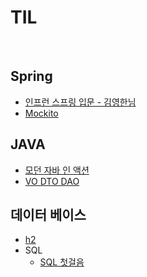 # TIL

<br>

## Spring
* [인프런 스프링 입문 - 김영한님](https://github.com/pika96/TIL/tree/master/Spring/%EC%8A%A4%ED%94%84%EB%A7%81%20%EC%9E%85%EB%AC%B8%20-%20%EA%B9%80%EC%98%81%ED%95%9C%EB%8B%98)
* [Mockito](https://github.com/pika96/TIL/tree/master/Spring/Mockito)


## JAVA
* [모던 자바 인 액션](https://github.com/pika96/TIL/tree/master/JAVA/Morden%20Java%20in%20Action)
* [VO DTO DAO](https://github.com/pika96/TIL/blob/master/JAVA/VO%20DTO%20DAO.md)

## 데이터 베이스
- [h2]()
- SQL
  * [SQL 첫걸음](https://github.com/pika96/TIL/blob/master/SQL/SQL%20%EC%B2%AB%EA%B1%B8%EC%9D%8C.md)